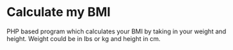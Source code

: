# Calculate my BMI
 PHP based program which calculates your BMI by taking in your weight and height. Weight could be in lbs or kg and height in cm.
